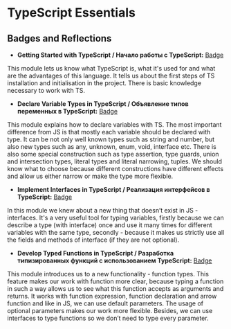 # TypeScript Essentials
## Badges and Reflections

- **Getting Started with TypeScript / Начало работы с TypeScript:** [Badge](https://learn.microsoft.com/api/achievements/share/ru-ru/16914371/4L29GTEK?sharingId=432EB021A01EAC95)

 This module lets us know what TypeScript is, what it's used for and what are the advantages of this language. It tells us about the first steps of  TS installation and initialisation in the project. There is basic knowledge necessary to work with TS.


- **Declare Variable Types in TypeScript / Объявление типов переменных в TypeScript:** [Badge](https://learn.microsoft.com/api/achievements/share/ru-ru/16914371/VDY58NZM?sharingId=432EB021A01EAC95)

 This module explains how to declare variables with TS. The most important difference from JS is that mostly each variable should be declared with type. It can be not only well known types such as string and number, but also new types such as any, unknown, enum, void, interface etc. There is also some special construction such as type assertion, type guards, union and intersection types, literal types and literal narrowing, tuples. We should know what to choose because different constructions have different effects and allow us either narrow or make the type more flexible. 

 - **Implement Interfaces in TypeScript / Реализация интерфейсов в TypeScript:** [Badge](https://learn.microsoft.com/api/achievements/share/ru-ru/16914371/4L2UGLBK?sharingId=432EB021A01EAC95)

 In this module we knew about a new thing that doesn’t exist in JS - interfaces. It's a very useful tool for typing variables, firstly because we can describe a type (with interface) once and use it many times for different variables with the same type, secondly - because it makes us strictly use all the fields and methods of interface (if they are not optional). 

 - **Develop Typed Functions in TypeScript / Разработка типизированных функций с использованием TypeScript:** [Badge](https://learn.microsoft.com/api/achievements/share/ru-ru/16914371/UY52VA23?sharingId=432EB021A01EAC95)

 This module introduces us to a new functionality - function types. This feature makes our work with function more clear, because typing a function in such a way allows us to see what this function accepts as arguments and returns. It works with function expression, function declaration and arrow function and like in JS, we can use default parameters. The usage of optional parameters makes our work more flexible. Besides, we can use interfaces to type functions so we don’t need to type every parameter. 